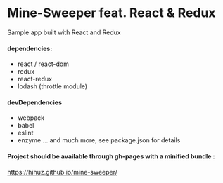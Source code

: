 # Mine-Sweeper feat. React & Redux
Sample app built with React and Redux

#### dependencies:
* react / react-dom
* redux
* react-redux
* lodash (throttle module)

#### devDependencies
* webpack
* babel
* eslint
* enzyme
... and much more, see package.json for details

#### Project should be available through gh-pages with a minified bundle :
https://hihuz.github.io/mine-sweeper/
